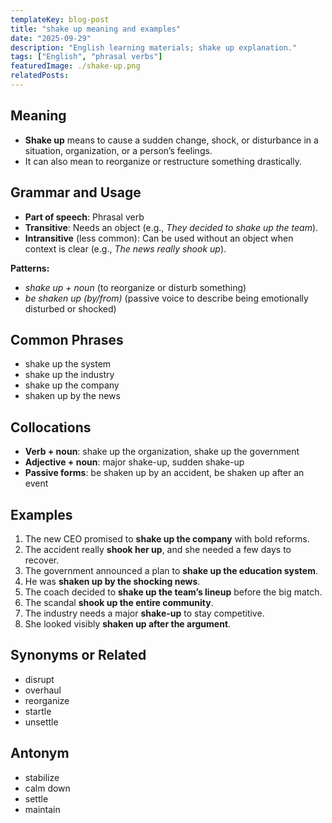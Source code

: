 ```yaml
---
templateKey: blog-post
title: "shake up meaning and examples"
date: "2025-09-29"
description: "English learning materials; shake up explanation."
tags: ["English", "phrasal verbs"]
featuredImage: ./shake-up.png
relatedPosts:
---
```


## Meaning

- **Shake up** means to cause a sudden change, shock, or disturbance in a situation, organization, or a person’s feelings.
- It can also mean to reorganize or restructure something drastically.

## Grammar and Usage

- **Part of speech**: Phrasal verb
- **Transitive**: Needs an object (e.g., _They decided to shake up the team_).
- **Intransitive** (less common): Can be used without an object when context is clear (e.g., _The news really shook up_).

**Patterns:**

- _shake up + noun_ (to reorganize or disturb something)
- _be shaken up (by/from)_ (passive voice to describe being emotionally disturbed or shocked)

## Common Phrases

- shake up the system
- shake up the industry
- shake up the company
- shaken up by the news

## Collocations

- **Verb + noun**: shake up the organization, shake up the government
- **Adjective + noun**: major shake-up, sudden shake-up
- **Passive forms**: be shaken up by an accident, be shaken up after an event

## Examples

1. The new CEO promised to **shake up the company** with bold reforms.
2. The accident really **shook her up**, and she needed a few days to recover.
3. The government announced a plan to **shake up the education system**.
4. He was **shaken up by the shocking news**.
5. The coach decided to **shake up the team’s lineup** before the big match.
6. The scandal **shook up the entire community**.
7. The industry needs a major **shake-up** to stay competitive.
8. She looked visibly **shaken up after the argument**.

## Synonyms or Related

- disrupt
- overhaul
- reorganize
- startle
- unsettle

## Antonym

- stabilize
- calm down
- settle
- maintain
